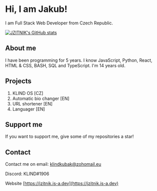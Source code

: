 # Hi, I am Jakub!

I am Full Stack Web Developer from Czech Republic.

[![JZITNIK's GitHub stats](https://github-readme-stats.vercel.app/api?username=JZITNIK-github)](https://github.com/anuraghazra/github-readme-stats)

## About me

I have been programming for 5 years. I know JavaScript, Python, React, HTML & CSS, BASH, SQL and TypeScript. I'm 14 years old.

## Projects

1. KLIND OS [CZ]
2. Automatic bio changer [EN]
3. URL shortener [EN]
4. Languager [EN]

## Support me

If you want to support me, give some of my repositories a star!

## Contact

Contact me on email: klindkubak@zohomail.eu

Discord: KLIND#1906

Website [https://jzitnik.is-a.dev](https://jzitnik.is-a.dev)
